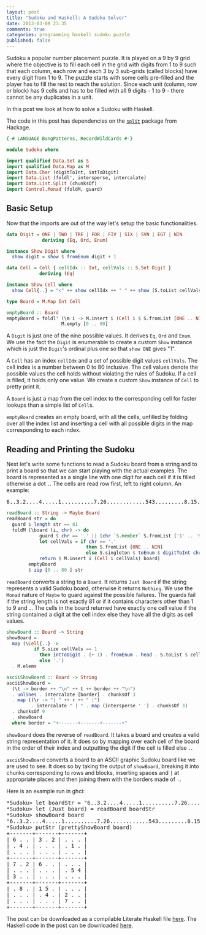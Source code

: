 ```yaml
---
layout: post
title: "Sudoku and Haskell: A Sudoku Solver"
date: 2013-03-09 23:35
comments: true
categories: programming haskell sudoku puzzle
published: false
---
```


Sudoku a popular number placement puzzle. It is played on a 9 by 9 grid where the objective is to
fill each cell in the grid with digits from 1 to 9 such that each column, each row and each 3 by 3
sub-grids (called blocks) have every digit from 1 to 9. The puzzle starts with some cells pre-filled
and the player has to fill the rest to reach the solution. Since each unit (column, row or block) has
9 cells and has to be filled with all 9 digits - 1 to 9 - there cannot be any duplicates in a unit.

In this post we look at how to solve a Sudoku with Haskell.

<!-- more -->

The code in this post has dependencies on the [`split`][1] package from Hackage.

```haskell
{-# LANGUAGE BangPatterns, RecordWildCards #-}

module Sudoku where

import qualified Data.Set as S
import qualified Data.Map as M
import Data.Char (digitToInt, intToDigit)
import Data.List (foldl', intersperse, intercalate)
import Data.List.Split (chunksOf)
import Control.Monad (foldM, guard)
```


Basic Setup
-----------

Now that the imports are out of the way let's setup the basic functionalities.

```haskell
data Digit = ONE | TWO | TRE | FOR | FIV | SIX | SVN | EGT | NIN
             deriving (Eq, Ord, Enum)

instance Show Digit where
  show digit = show $ fromEnum digit + 1

data Cell = Cell { cellIdx :: Int, cellVals :: S.Set Digit }
            deriving (Eq)

instance Show Cell where
  show Cell{..} = "<" ++ show cellIdx ++ " " ++ show (S.toList cellVals) ++">"

type Board = M.Map Int Cell

emptyBoard :: Board
emptyBoard = foldl' (\m i -> M.insert i (Cell i $ S.fromList [ONE .. NIN]) m)
                    M.empty [0 .. 80]
```

A `Digit` is just one of the nine possible values. It derives `Eq`, `Ord` and `Enum`. We use the
fact the `Digit` is enumerable to create a custom `Show` instance which is just the `Digit`'s ordinal
plus one so that `show ONE` gives "1".

A `Cell` has an index `cellIdx` and a set of possible digit values `cellVals`. The cell index is a
number between 0 to 80 inclusive. The cell values denote the possible values the cell holds
without violating the rules of Sudoku. If a cell is filled, it holds only one value. We create a
custom `Show` instance of `Cell` to pretty print it.

A `Board` is just a map from the cell index to the corresponding cell for faster lookups than a
simple list of `Cell`s.

`emptyBoard` creates an empty board, with all the cells, unfilled by folding over all the
index list and inserting a cell with all possible digits in the map corresponding to each index.

Reading and Printing the Sudoku
-------------------------------

Next let's write some functions to read a Sudoku board from a string and to print a board so that we
can start playing with the actual examples. The board is represented as a single line with one
digit for each cell if it is filled otherwise a dot `.`. The cells are read row first, left to
right column. An example:

<pre>
6..3.2....4.....1..........7.26............543.........8.15........4.2........7..
</pre>

```haskell
readBoard :: String -> Maybe Board
readBoard str = do
  guard $ length str == 81
  foldM (\board (i, chr) -> do
            guard $ chr == '.' || (chr `S.member` S.fromList ['1' .. '9'])
            let cellVals = if chr == '.'
                             then S.fromList [ONE .. NIN]
                             else S.singleton $ toEnum $ digitToInt chr - 1
            return $ M.insert i (Cell i cellVals) board)
        emptyBoard
        $ zip [0 .. 80 ] str
```

`readBoard` converts a string to a `Board`. It returns `Just Board` if the string represents a valid
Sudoku board, otherwise it returns `Nothing`. We use the `Monad` nature of `Maybe` to guard against the
possible failures. The guards fail if the string length is not exactly 81 or if it contains characters
other than 1 to 9 and `.`. The cells in the board returned have exactly one cell value if the
string contained a digit at the cell index else they have all the digits as cell values.

```haskell
showBoard :: Board -> String
showBoard =
  map (\Cell{..} ->
          if S.size cellVals == 1
            then intToDigit . (+ 1) . fromEnum . head . S.toList $ cellVals
            else '.')
  . M.elems

asciiShowBoard :: Board -> String
asciiShowBoard =
  (\t -> border ++ "\n" ++ t ++ border ++ "\n")
  . unlines . intercalate [border] . chunksOf 3
  . map ((\r -> "| " ++ r ++ " |")
         . intercalate " | " . map (intersperse ' ') . chunksOf 3)
  . chunksOf 9
  . showBoard
  where border = "+-------+-------+-------+"
```

`showBoard` does the reverse of `readBoard`. It takes a board and creates a valid string
representation of it. It does so by mapping over each cell of the board in the order of their index
and outputting the digit if the cell is filled else `.`.

`asciiShowBoard` converts a board to an ASCII graphic Sudoku board like we are used to see. It does
so by taking the output of `showBoard`, breaking it into chunks corresponding to rows and blocks,
inserting spaces and `|` at appropriate places and then joining them with the borders made of `-`.

Here is an example run in ghci:

<pre>
*Sudoku> let boardStr = "6..3.2....4.....1..........7.26............543.........8.15........4.2........7.."
*Sudoku> let (Just board) = readBoard boardStr
*Sudoku> showBoard board
"6..3.2....4.....1..........7.26............543.........8.15........4.2........7.."
*Sudoku> putStr (prettyShowBoard board)
+-------+-------+-------+
| 6 . . | 3 . 2 | . . . |
| . 4 . | . . . | . 1 . |
| . . . | . . . | . . . |
+-------+-------+-------+
| 7 . 2 | 6 . . | . . . |
| . . . | . . . | . 5 4 |
| 3 . . | . . . | . . . |
+-------+-------+-------+
| . 8 . | 1 5 . | . . . |
| . . . | . 4 . | 2 . . |
| . . . | . . . | 7 . . |
+-------+-------+-------+
</pre>

The post can be downloaded as a compilable Literate Haskell file [here][2]. The Haskell code in the
post can be downloaded [here][3].

[1]: http://hackage.haskell.org/package/split
[2]: /downloads/code/sudoku1.lhs
[3]: /downloads/code/sudoku1.hs
